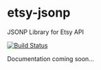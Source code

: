 etsy-jsonp
==========

JSONP Library for Etsy API

[![Build Status](https://travis-ci.org/taylorhakes/etsy-jsonp.png)](https://travis-ci.org/taylorhakes/etsy-jsonp)

Documentation coming soon...
